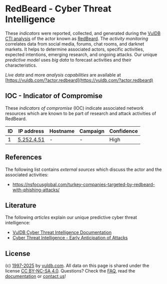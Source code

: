 # RedBeard - Cyber Threat Intelligence

These _indicators_ were reported, collected, and generated during the [VulDB CTI analysis](https://vuldb.com/?kb.cti) of the actor known as [RedBeard](https://vuldb.com/?actor.redbeard). The _activity monitoring_ correlates data from social media, forums, chat rooms, and darknet markets. It helps to determine associated actors, specific activities, expected intentions, emerging research, and ongoing attacks. Our unique _predictive model_ uses _big data_ to forecast activities and their characteristics.

_Live data_ and more _analysis capabilities_ are available at [https://vuldb.com/?actor.redbeard](https://vuldb.com/?actor.redbeard)

## IOC - Indicator of Compromise

These _indicators of compromise_ (IOC) indicate associated network resources which are known to be part of research and attack activities of RedBeard.

ID | IP address | Hostname | Campaign | Confidence
-- | ---------- | -------- | -------- | ----------
1 | [5.252.4.51](https://vuldb.com/?ip.5.252.4.51) | - | - | High

## References

The following list contains _external sources_ which discuss the actor and the associated activities:

* https://nsfocusglobal.com/turkey-companies-targeted-by-redbeard-with-phishing-attacks/

## Literature

The following _articles_ explain our unique predictive cyber threat intelligence:

* [VulDB Cyber Threat Intelligence Documentation](https://vuldb.com/?kb.cti)
* [Cyber Threat Intelligence - Early Anticipation of Attacks](https://www.scip.ch/en/?labs.20201022)

## License

(c) [1997-2025](https://vuldb.com/?kb.changelog) by [vuldb.com](https://vuldb.com/?kb.about). All data on this page is shared under the license [CC BY-NC-SA 4.0](https://creativecommons.org/licenses/by-nc-sa/4.0/). Questions? Check the [FAQ](https://vuldb.com/?kb.faq), read the [documentation](https://vuldb.com/?kb) or [contact us](https://vuldb.com/?contact)!

